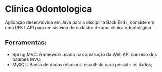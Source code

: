# Clinica Odontologica

Aplicação desenvolvida em Java para a disciplina Back End i, consiste em uma REST API para um sistema de cadastro de uma clinica odontológica.

## Ferramentas:
 - Spring MVC: Framework usado na construção da Web API com uso dos padrões MVC;
 - MySQL: Banco de dados relacional escolhido para persistir os dados;
